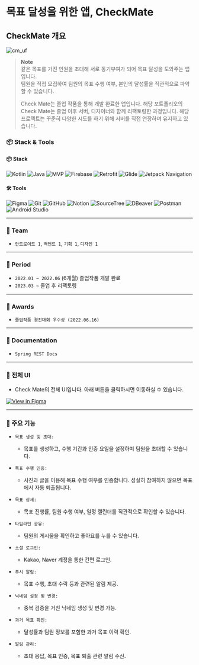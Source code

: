 
# 목표 달성을 위한 앱, CheckMate
  
## CheckMate 개요

![cm_uf](https://github.com/user-attachments/assets/50ea29c7-628c-4452-bc55-aef0f8979b8d)

> **Note**  
> 같은 목표를 가진 인원을 초대해 서로 동기부여가 되어 목표 달성을 도와주는 앱입니다.  
> 팀원을 직접 모집하여 팀원의 목표 수행 여부, 본인의 달성률을 직관적으로 파악할 수 있습니다.
>
> Check Mate는 졸업 작품을 통해 개발 완료한 앱입니다.
> 해당 포트폴리오의 Check Mate는 졸업 이후 서버, 디자이너와 함께 리팩토링한 과정입니다. 해당 프로젝트는 꾸준히 다양한 시도를 하기 위해 서버를 직접 연장하며 유지하고 있습니다.


### 📦 Stack & Tools
#### 📦 Stack
![Kotlin](https://img.shields.io/badge/Kotlin-7F52FF?style=for-the-badge&logo=kotlin&logoColor=white)
![Java](https://img.shields.io/badge/Java-8-blue?style=for-the-badge&logo=java&logoColor=white)
![MVP](https://img.shields.io/badge/MVP-blue?style=for-the-badge)
![Firebase](https://img.shields.io/badge/Firebase-DD2C00?style=for-the-badge&logo=firebase&logoColor=white)
![Retrofit](https://img.shields.io/badge/Retrofit-blue?style=for-the-badge&logo=android&logoColor=white)
![Glide](https://img.shields.io/badge/Glide-green?style=for-the-badge&logo=android&logoColor=white)
![Jetpack Navigation](https://img.shields.io/badge/Jetpack_Navigation-orange?style=for-the-badge&logo=android&logoColor=white)

#### 🛠️ Tools
![Figma](https://img.shields.io/badge/figma-%23F24E1E.svg?style=for-the-badge&logo=figma&logoColor=white)
![Git](https://img.shields.io/badge/git-%23F05033.svg?style=for-the-badge&logo=git&logoColor=white)
![GitHub](https://img.shields.io/badge/github-%23121011.svg?style=for-the-badge&logo=github&logoColor=white)
![Notion](https://img.shields.io/badge/Notion-%23000000.svg?style=for-the-badge&logo=notion&logoColor=white)
![SourceTree](https://img.shields.io/badge/sourcetree-0052CC?style=for-the-badge&logo=sourcetree&logoColor=white)
![DBeaver](https://img.shields.io/badge/dbeaver-382923?style=for-the-badge&logo=dbeaver&logoColor=white)
![Postman](https://img.shields.io/badge/postman-FF6C37?style=for-the-badge&logo=postman&logoColor=white)
![Android Studio](https://img.shields.io/badge/android%20studio-346ac1?style=for-the-badge&logo=android%20studio&logoColor=white)

---
### 👥 Team
- `안드로이드 1`, `백앤드 1`, `기획 1`, `디자인 1`
---
### 📆 Period
- `2022.01 ~ 2022.06` (6개월) 졸업작품 개발 완료
- `2023.03 ~` 졸업 후 리팩토링 
---
### 🏅 Awards
- `졸업작품 경진대회 우수상 (2022.06.16)`
---
### 📄 Documentation
- `Spring REST Docs`
---

### 🎨 전체 UI
- Check Mate의 전체 UI입니다. 아래 버튼을 클릭하시면 이동하실 수 있습니다.

[![View in Figma](https://img.shields.io/badge/View%20in%20Figma-Design-blue?style=for-the-badge&logo=figma&logoColor=white)](https://www.figma.com/design/pI1HLu43qOuQLf0MG2QHKo/readme_UI?node-id=0-1&t=Kh6dVS5co02pTZPx-1)




----

### 📱 주요 기능
- `목표 생성 및 초대:`
  - 목표를 생성하고, 수행 기간과 인증 요일을 설정하며 팀원을 초대할 수 있습니다.

- `목표 수행 인증:`
  - 사진과 글을 이용해 목표 수행 여부를 인증합니다. 성실히 참여하지 않으면 목표에서 자동 퇴출됩니다.
  
- `목표 상세:`
  - 목표 진행률, 팀원 수행 여부, 일정 캘린더를 직관적으로 확인할 수 있습니다.
  
- `타임라인 공유:`
  - 팀원의 게시물을 확인하고 좋아요를 누를 수 있습니다.
  
- `소셜 로그인:`
  - Kakao, Naver 계정을 통한 간편 로그인.
  
- `푸시 알림:`
  - 목표 수행, 초대 수락 등과 관련된 알림 제공.
  
- `닉네임 설정 및 변경:`
  - 중복 검증을 거친 닉네임 생성 및 변경 가능.
  
- `과거 목표 확인:`
  - 달성률과 팀원 정보를 포함한 과거 목표 이력 확인.
  
- `알림 관리:`
  - 초대 응답, 목표 인증, 목표 퇴출 관련 알림 수신. 

